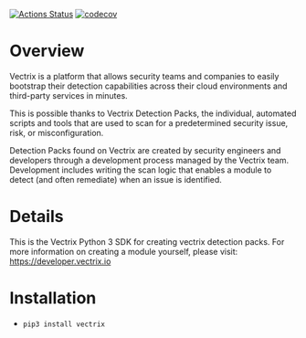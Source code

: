 [![Actions Status](https://github.com/VectrixSecurity/Vectrix-Python/workflows/Python%20package/badge.svg)](https://github.com/VectrixSecurity/Vectrix-Python/actions)
[![codecov](https://codecov.io/gh/VectrixSecurity/Vectrix-Python/branch/master/graph/badge.svg?token=UCJTO5CV9J)](https://codecov.io/gh/VectrixSecurity/Vectrix-Python)

# Overview

Vectrix is a platform that allows security teams and companies to easily bootstrap their detection capabilities across their cloud environments and third-party services in minutes.

This is possible thanks to Vectrix Detection Packs, the individual, automated scripts and tools that are used to scan for a predetermined security issue, risk, or misconfiguration.

Detection Packs found on Vectrix are created by security engineers and developers through a development process managed by the Vectrix team. Development includes writing the scan logic that enables a module to detect (and often remediate) when an issue is identified.

# Details

This is the Vectrix Python 3 SDK for creating vectrix detection packs. For more information on creating a module yourself, please visit: https://developer.vectrix.io

# Installation

- `pip3 install vectrix`
